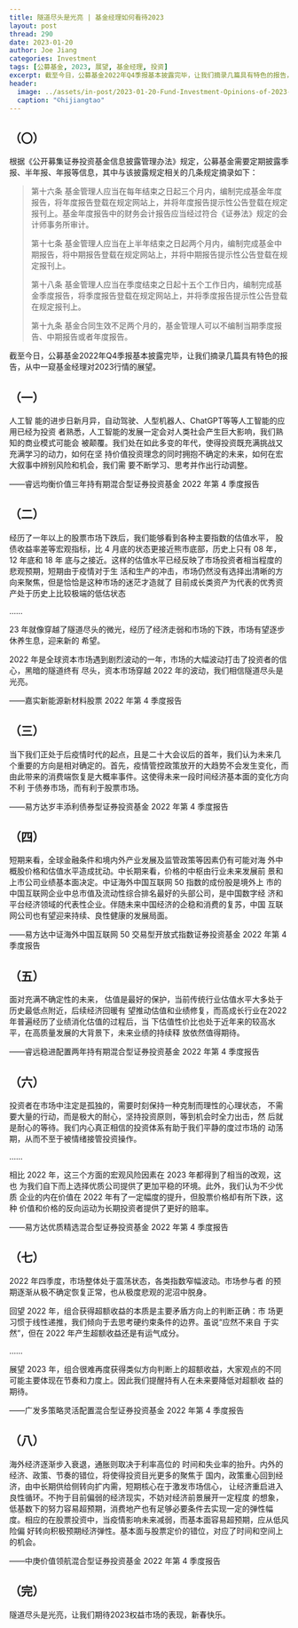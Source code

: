 ```yaml
---
title: 隧道尽头是光亮 | 基金经理如何看待2023
layout: post
thread: 290
date: 2023-01-20
author: Joe Jiang
categories: Investment
tags: [公募基金, 2023, 展望, 基金经理, 投资]
excerpt: 截至今日，公募基金2022年Q4季报基本披露完毕，让我们摘录几篇具有特色的报告，从中一窥基金经理对2023行情的展望。
header:
  image: ../assets/in-post/2023-01-20-Fund-Investment-Opinions-of-2023-Teaser.png
  caption: "©️hijiangtao"
---
```


## （〇）

根据《公开募集证券投资基金信息披露管理办法》规定，公募基金需要定期披露季报、半年报、年报等信息，其中与该披露规定相关的几条规定摘录如下：

> 第十六条  基金管理人应当在每年结束之日起三个月内，编制完成基金年度报告，将年度报告登载在规定网站上，并将年度报告提示性公告登载在规定报刊上。基金年度报告中的财务会计报告应当经过符合《证券法》规定的会计师事务所审计。
> 
> 第十七条  基金管理人应当在上半年结束之日起两个月内，编制完成基金中期报告，将中期报告登载在规定网站上，并将中期报告提示性公告登载在规定报刊上。
>
> 第十八条  基金管理人应当在季度结束之日起十五个工作日内，编制完成基金季度报告，将季度报告登载在规定网站上，并将季度报告提示性公告登载在规定报刊上。
>
> 第十九条 基金合同生效不足两个月的，基金管理人可以不编制当期季度报告、中期报告或者年度报告。

截至今日，公募基金2022年Q4季报基本披露完毕，让我们摘录几篇具有特色的报告，从中一窥基金经理对2023行情的展望。


## （一）

人工智 能的进步日新月异，自动驾驶、人型机器人、ChatGPT等等人工智能的应用已经为投资 者熟悉，人工智能的发展一定会对人类社会产生巨大影响，我们熟知的商业模式可能会 被颠覆。我们处在如此多变的年代，使得投资既充满挑战又充满学习的动力，如何在坚 持价值投资理念的同时拥抱不确定的未来，如何在宏大叙事中辨别风险和机会，我们需 要不断学习、思考并作出行动调整。

——睿远均衡价值三年持有期混合型证券投资基金 2022 年第 4 季度报告



## （二）

经历了一年以上的股票市场下跌后，我们能够看到各种主要指数的估值水平， 股债收益率差等宏观指标，比 4 月底的状态更接近熊市底部，历史上只有 08 年，12 年底和 18 年 底与之接近。这样的估值水平已经反映了市场投资者相当程度的悲观预期，短期由于疫情对于生 活和生产的冲击，市场仍然没有选择出清晰的方向来聚焦，但是恰恰是这种市场的迷茫才造就了 目前成长类资产为代表的优秀资产处于历史上比较极端的低估状态

……

23 年就像穿越了隧道尽头的微光，经历了经济走弱和市场的下跌，市场有望逐步休养生息，迎来新的 希望。

2022 年是全球资本市场遇到剧烈波动的一年，市场的大幅波动打击了投资者的信心，黑暗的隧道终有 尽头，资本市场穿越 2022 年的波动，我们相信隧道尽头是光亮。

——嘉实新能源新材料股票 2022 年第 4 季度报告



## （三）

当下我们正处于后疫情时代的起点，且是二十大会议后的首年，我们认为未来几 个重要的方向是相对确定的。首先，疫情管控政策放开的大趋势不会发生变化，而由此带来的消费端恢复是大概率事件。这使得未来一段时间经济基本面的变化方向不利 于债券市场，而有利于股票市场。

——易方达岁丰添利债券型证券投资基金 2022 年第 4 季度报告



## （四）

短期来看，全球金融条件和境内外产业发展及监管政策等因素仍有可能对海 外中概股价格和估值水平造成扰动。中长期来看，价格的中枢由行业未来发展前 景和上市公司业绩基本面决定。中证海外中国互联网 50 指数的成份股是境外上 市的中国互联网企业中总市值及流动性综合排名最好的头部公司，是中国数字经 济和平台经济领域的代表性企业。伴随未来中国经济的企稳和消费的复苏，中国 互联网公司也有望迎来持续、良性健康的发展局面。

——易方达中证海外中国互联网 50 交易型开放式指数证券投资基金 2022 年第 4 季度报告



## （五）

面对充满不确定性的未来， 估值是最好的保护，当前传统行业估值水平大多处于历史最低点附近，后续经济回暖有 望推动估值和业绩修复，而高成长行业在2022年普遍经历了业绩消化估值的过程后，当 下估值性价比也处于近年来的较高水平，在高质量发展的大背景下，未来业绩的持续释 放依然值得期待。

——睿远稳进配置两年持有期混合型证券投资基金 2022 年第 4 季度报告



## （六）

投资者在市场中注定是孤独的，需要时刻保持一种克制而理性的心理状态， 不需要大量的行动，而是极大的耐心，坚持投资原则，等到机会时全力出击，然 后就是耐心的等待。我们内心真正相信的投资体系有助于我们平静的度过市场的 动荡期，从而不至于被情绪接管投资操作。

……

相比 2022 年，这三个方面的宏观风险因素在 2023 年都得到了相当的改观，这也 为我们自下而上选择优质公司提供了更加平稳的环境。此外，我们认为不少优质 企业的内在价值在 2022 年有了一定幅度的提升，但股票价格却有所下跌，这种 价值和价格的反向运动为长期投资者提供了更好的赔率。

——易方达优质精选混合型证券投资基金 2022 年第 4 季度报告



## （七）

2022 年四季度，市场整体处于震荡状态，各类指数窄幅波动。市场参与者 的预期逐渐从极不确定恢复正常，也从极度悲观的泥沼中脱身。

回望 2022 年，组合获得超额收益的本质是主要矛盾方向上的判断正确：市 场更习惯于线性递推，我们倾向于去思考硬约束条件的边界。虽说“应然不来自 于实然”，但在 2022 年产生超额收益还是有运气成分。

……

展望 2023 年，组合很难再度获得类似方向判断上的超额收益，大家观点的不同可能主要体现在节奏和力度上。因此我们提醒持有人在未来要降低对超额收 益的期待。

——广发多策略灵活配置混合型证券投资基金 2022 年第 4 季度报告



## （八）

海外经济逐渐步入衰退，通胀则取决于利率高位的 时间和失业率的抬升。内外的经济、政策、节奏的错位，将使得投资目光更多的聚焦于 国内，政策重心回到经济，由中长期供给侧转向扩内需，短期核心在于激发市场信心， 让经济重启进入良性循环。不拘于目前偏弱的经济现实，不妨对经济前景展开一定程度 的想象，低基数下的努力容易超预期，消费地产也有足够必要条件去实现一定的弹性幅 度。相应的在股票投资中，当疫情影响未来减弱，而基本面容易超预期，应从低风险偏 好转向积极预期经济弹性。基本面与股票定价的错位，对应了时间和空间上的机会。

——中庚价值领航混合型证券投资基金 2022 年第 4 季度报告



## （完）

隧道尽头是光亮，让我们期待2023权益市场的表现，新春快乐。

